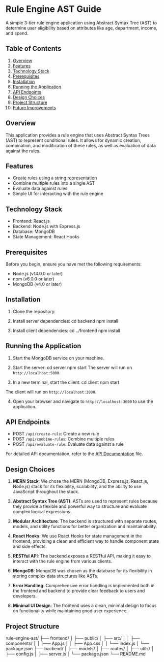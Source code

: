 # Rule Engine AST Guide

A simple 3-tier rule engine application using Abstract Syntax Tree (AST) to determine user eligibility based on attributes like age, department, income, and spend.

## Table of Contents

1. [Overview](#overview)
2. [Features](#features)
3. [Technology Stack](#technology-stack)
4. [Prerequisites](#prerequisites)
5. [Installation](#installation)
6. [Running the Application](#running-the-application)
7. [API Endpoints](#api-endpoints)
8. [Design Choices](#design-choices)
9. [Project Structure](#project-structure)
10. [Future Improvements](#future-improvements)

## Overview

This application provides a rule engine that uses Abstract Syntax Trees (AST) to represent conditional rules. It allows for dynamic creation, combination, and modification of these rules, as well as evaluation of data against the rules.

## Features

- Create rules using a string representation
- Combine multiple rules into a single AST
- Evaluate data against rules
- Simple UI for interacting with the rule engine

## Technology Stack

- Frontend: React.js
- Backend: Node.js with Express.js
- Database: MongoDB
- State Management: React Hooks

## Prerequisites

Before you begin, ensure you have met the following requirements:

- Node.js (v14.0.0 or later)
- npm (v6.0.0 or later)
- MongoDB (v4.0 or later)

## Installation

1. Clone the repository:

2. Install server dependencies:
   cd backend npm install

3. Install client dependencies:
   cd ../frontend npm install

## Running the Application

1. Start the MongoDB service on your machine.

2. Start the server:
   cd server npm start
   The server will run on `http://localhost:5000`.

3. In a new terminal, start the client:
   cd client npm start

The client will run on `http://localhost:3000`.

4. Open your browser and navigate to `http://localhost:3000` to use the application.

## API Endpoints

- POST `/api/create-rule`: Create a new rule
- POST `/api/combine-rules`: Combine multiple rules
- POST `/api/evaluate-rule`: Evaluate data against a rule

For detailed API documentation, refer to the [API Documentation](API_DOCUMENTATION.md) file.

## Design Choices

1. **MERN Stack**: We chose the MERN (MongoDB, Express.js, React.js, Node.js) stack for its flexibility, scalability, and the ability to use JavaScript throughout the stack.

2. **Abstract Syntax Tree (AST)**: ASTs are used to represent rules because they provide a flexible and powerful way to structure and evaluate complex logical expressions.

3. **Modular Architecture**: The backend is structured with separate routes, models, and utility functions for better organization and maintainability.

4. **React Hooks**: We use React Hooks for state management in the frontend, providing a clean and efficient way to handle component state and side effects.

5. **RESTful API**: The backend exposes a RESTful API, making it easy to interact with the rule engine from various clients.

6. **MongoDB**: MongoDB was chosen as the database for its flexibility in storing complex data structures like ASTs.

7. **Error Handling**: Comprehensive error handling is implemented both in the frontend and backend to provide clear feedback to users and developers.

8. **Minimal UI Design**: The frontend uses a clean, minimal design to focus on functionality while maintaining good user experience.

## Project Structure

rule-engine-ast/ ├── frontend/ │ ├── public/ │ ├── src/ │ │ ├── components/ │ │ ├── App.js │ │ ├── App.css │ │ └── index.js │ └── package.json ├── backend/ │ ├── models/ │ ├── routes/ │ ├── utils/ │ ├── config.js │ ├── server.js │ └── package.json └── README.md
